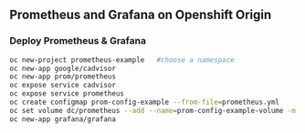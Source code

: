 ##  Prometheus and Grafana on Openshift Origin

### Deploy Prometheus & Grafana
```sh
oc new-project prometheus-example   #choose a namespace
oc new-app google/cadvisor
oc new-app prom/prometheus
oc expose service cadvisor
oc expose service prometheus
oc create configmap prom-config-example --from-file=prometheus.yml
oc set volume dc/prometheus --add --name=prom-config-example-volume -m /etc/prometheus -t configmap --configmap-name=prom-config-example
oc new-app grafana/grafana

```










